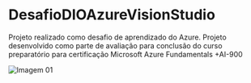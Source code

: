 # DesafioDIOAzureVisionStudio
Projeto realizado como desafio de aprendizado do Azure. Projeto desenvolvido como parte de avaliação para conclusão do curso preparatório para certificação Microsoft Azure Fundamentals +AI-900

<img src="https://github.com/manuelfbfilho/DesafioDIOAzureVisionStudio/imputs/AzureVS-Depois-04.png" alt="Imagem 01">
